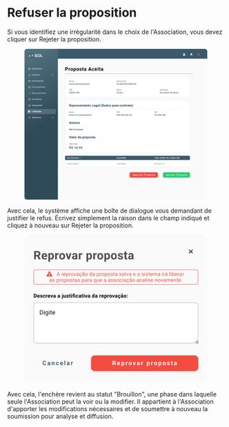 # Refuser la proposition

Si vous identifiez une irrégularité dans le choix de l'Association, vous devez cliquer sur Rejeter la proposition.

<figure><img src="../../../../.gitbook/assets/Visualizar Propostas (1) (1).png" alt=""><figcaption></figcaption></figure>

Avec cela, le système affiche une boîte de dialogue vous demandant de justifier le refus. Écrivez simplement la raison dans le champ indiqué et cliquez à nouveau sur Rejeter la proposition.

<figure><img src="../../../../.gitbook/assets/Reprovar proposta.png" alt=""><figcaption></figcaption></figure>

Avec cela, l'enchère revient au statut "Brouillon", une phase dans laquelle seule l'Association peut la voir ou la modifier. Il appartient à l'Association d'apporter les modifications nécessaires et de soumettre à nouveau la soumission pour analyse et diffusion.
